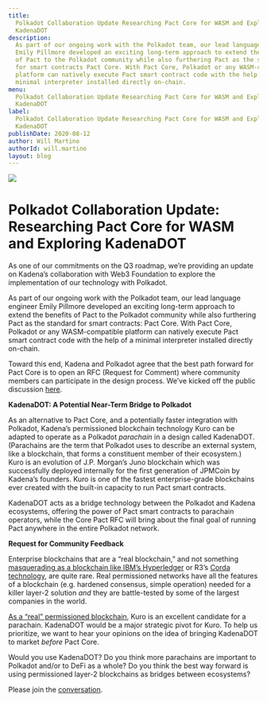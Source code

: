 ```yaml
---
title:
  Polkadot Collaboration Update Researching Pact Core for WASM and Exploring
  KadenaDOT
description:
  As part of our ongoing work with the Polkadot team, our lead language engineer
  Emily Pillmore developed an exciting long-term approach to extend the benefits
  of Pact to the Polkadot community while also furthering Pact as the standard
  for smart contracts Pact Core. With Pact Core, Polkadot or any WASM-compatible
  platform can natively execute Pact smart contract code with the help of a
  minimal interpreter installed directly on-chain.
menu:
  Polkadot Collaboration Update Researching Pact Core for WASM and Exploring
  KadenaDOT
label:
  Polkadot Collaboration Update Researching Pact Core for WASM and Exploring
  KadenaDOT
publishDate: 2020-08-12
author: Will Martino
authorId: will.martino
layout: blog
---
```


![](/assets/blog/2020/1_gx_qreTbIj3PIoY0_4KtRw.webp)

# Polkadot Collaboration Update: Researching Pact Core for WASM and Exploring KadenaDOT

As one of our commitments on the Q3 roadmap, we’re providing an update on
Kadena’s collaboration with Web3 Foundation to explore the implementation of our
technology with Polkadot.

As part of our ongoing work with the Polkadot team, our lead language engineer
Emily Pillmore developed an exciting long-term approach to extend the benefits
of Pact to the Polkadot community while also furthering Pact as the standard for
smart contracts: Pact Core. With Pact Core, Polkadot or any WASM-compatible
platform can natively execute Pact smart contract code with the help of a
minimal interpreter installed directly on-chain.

Toward this end, Kadena and Polkadot agree that the best path forward for Pact
Core is to open an RFC (Request for Comment) where community members can
participate in the design process. We’ve kicked off the public discussion
[here](https://github.com/kadena-io/KIPs/pull/8).

**KadenaDOT: A Potential Near-Term Bridge to Polkadot**

As an alternative to Pact Core, and a potentially faster integration with
Polkadot, Kadena’s permissioned blockchain technology Kuro can be adapted to
operate as a Polkadot _parachain_ in a design called KadenaDOT. (Parachains are
the term that Polkadot uses to describe an external system, like a blockchain,
that forms a constituent member of their ecosystem.) Kuro is an evolution of
J.P. Morgan’s Juno blockchain which was successfully deployed internally for the
first generation of JPMCoin by Kadena’s founders. Kuro is one of the fastest
enterprise-grade blockchains ever created with the built-in capacity to run Pact
smart contracts.

KadenaDOT acts as a bridge technology between the Polkadot and Kadena
ecosystems, offering the power of Pact smart contracts to parachain operators,
while the Core Pact RFC will bring about the final goal of running Pact anywhere
in the entire Polkadot network.

**Request for Community Feedback**

Enterprise blockchains that are a “real blockchain,” and not something
[masquerading as a blockchain like IBM’s Hyperledger](https://thenextweb.com/podium/2019/05/05/ibms-hyperledger-isnt-a-real-blockchain-heres-why)
or R3’s
[Corda technology](https://www.ccn.com/r3-corda-is-not-a-blockchain-and-we-didnt-say-it-was-as-critics-take-aim),
are quite rare. Real permissioned networks have all the features of a blockchain
(e.g. hardened consensus, simple operation) needed for a killer layer-2 solution
_and_ they are battle-tested by some of the largest companies in the world.

[As a “real” permissioned blockchain](https://www.coindesk.com/evolution-kadena-first-real-private-blockchain),
Kuro is an excellent candidate for a parachain. KadenaDOT would be a major
strategic pivot for Kuro. To help us prioritize, we want to hear your opinions
on the idea of bringing KadenaDOT to market _before_ Pact Core.

Would you use KadenaDOT? Do you think more parachains are important to Polkadot
and/or to DeFi as a whole? Do you think the best way forward is using
permissioned layer-2 blockchains as bridges between ecosystems?

Please join the [conversation](https://github.com/kadena-io/KIPs/pull/8).
